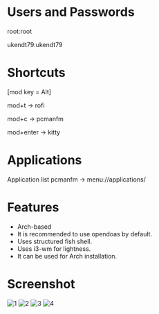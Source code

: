 # Users and Passwords
root:root

ukendt79:ukendt79

# Shortcuts
[mod key = Alt]

mod+t -> rofi

mod+c -> pcmanfm

mod+enter -> kitty

# Applications
Application list pcmanfm -> menu://applications/


# Features
- Arch-based
- It is recommended to use opendoas by default.
- Uses structured fish shell.
- Uses i3-wm for lightness.
- It can be used for Arch installation.

# Screenshot
![1](https://github.com/endor79/Ukendt79/assets/105305285/b6ac7443-ac10-4bbe-84c2-eeb1d9df59fa)
![2](https://github.com/endor79/Ukendt79/assets/105305285/5105f5c0-3c19-45e7-b0c2-8586238cddc2)
![3](https://github.com/endor79/Ukendt79/assets/105305285/96f1da17-7656-499c-a8a1-4d6f2b322130)
![4](https://github.com/endor79/Ukendt79/assets/105305285/a87cb80f-922e-4317-826a-1eb29545a0a3)
